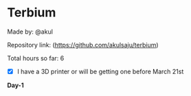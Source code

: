 # Terbium
Made by: @akul

Repository link: (https://github.com/akulsaju/terbium)

Total hours so far: 6

- [x] I have a 3D printer or will be getting one before March 21st

**Day-1**

